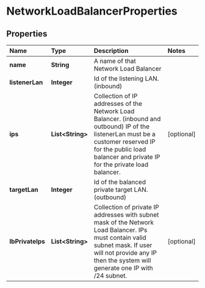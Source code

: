 # NetworkLoadBalancerProperties

## Properties

| Name | Type | Description | Notes |
| :--- | :--- | :--- | :--- |
| **name** | **String** | A name of that Network Load Balancer |  |
| **listenerLan** | **Integer** | Id of the listening LAN. \(inbound\) |  |
| **ips** | **List&lt;String&gt;** | Collection of IP addresses of the Network Load Balancer. \(inbound and outbound\) IP of the listenerLan must be a customer reserved IP for the public load balancer and private IP for the private load balancer. | \[optional\] |
| **targetLan** | **Integer** | Id of the balanced private target LAN. \(outbound\) |  |
| **lbPrivateIps** | **List&lt;String&gt;** | Collection of private IP addresses with subnet mask of the Network Load Balancer. IPs must contain valid subnet mask. If user will not provide any IP then the system will generate one IP with /24 subnet. | \[optional\] |

